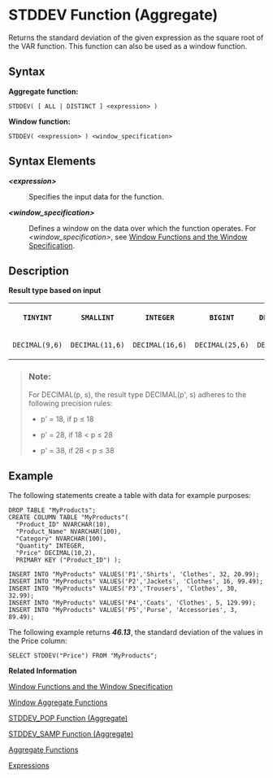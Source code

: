 <!-- loioc0c42b56360144e99bd443db90847597 -->

# STDDEV Function \(Aggregate\)

Returns the standard deviation of the given expression as the square root of the VAR function. This function can also be used as a window function.



<a name="loioc0c42b56360144e99bd443db90847597__section_xrt_wxc_mfb"/>

## Syntax

**Aggregate function:**

```
STDDEV( [ ALL | DISTINCT ] <expression> )
```

**Window function:**

```
STDDEV( <expression> ) <window_specification>
```



<a name="loioc0c42b56360144e99bd443db90847597__section_yrt_wxc_mfb"/>

## Syntax Elements


<dl>
<dt><b>

*<expression\>*

</b></dt>
<dd>

Specifies the input data for the function.



</dd><dt><b>

*<window\_specification\>*

</b></dt>
<dd>

Defines a window on the data over which the function operates. For *<window\_specification\>*, see [Window Functions and the Window Specification](window-functions-and-the-window-specification-20a3533.md).



</dd>
</dl>



<a name="loioc0c42b56360144e99bd443db90847597__section_nst_wxc_mfb"/>

## Description

**Result type based on input**


<table>
<tr>
<th valign="top">

**`TINYINT`**

</th>
<th valign="top">

**`SMALLINT`**

</th>
<th valign="top">

**`INTEGER`**

</th>
<th valign="top">

**`BIGINT`**

</th>
<th valign="top">

**`DECIMAL(p,s)`**

</th>
<th valign="top">

**`DECIMAL`**

</th>
<th valign="top">

**`REAL`**

</th>
<th valign="top">

**`DOUBLE`**

</th>
</tr>
<tr>
<td valign="top">

`DECIMAL(9,6)`

</td>
<td valign="top">

`DECIMAL(11,6)`

</td>
<td valign="top">

`DECIMAL(16,6)`

</td>
<td valign="top">

`DECIMAL(25,6)`

</td>
<td valign="top">

`DECIMAL(p',s)`

</td>
<td valign="top">

`DECIMAL`

</td>
<td valign="top">

`REAL`

</td>
<td valign="top">

`DOUBLE`

</td>
</tr>
</table>

> ### Note:  
> For DECIMAL\(p, s\), the result type DECIMAL\(p', s\) adheres to the following precision rules:
> 
> -   p' = 18, if p ≤ 18
> 
> -   p' = 28, if 18 < p ≤ 28
> 
> -   p' = 38, if 28 < p ≤ 38



<a name="loioc0c42b56360144e99bd443db90847597__section_r1g_2vq_mfb"/>

## Example

The following statements create a table with data for example purposes:

```
DROP TABLE "MyProducts";
CREATE COLUMN TABLE "MyProducts"(
  "Product_ID" NVARCHAR(10),
  "Product_Name" NVARCHAR(100),
  "Category" NVARCHAR(100),
  "Quantity" INTEGER,
  "Price" DECIMAL(10,2),
  PRIMARY KEY ("Product_ID") );
				
INSERT INTO "MyProducts" VALUES('P1','Shirts', 'Clothes', 32, 20.99);
INSERT INTO "MyProducts" VALUES('P2','Jackets', 'Clothes', 16, 99.49);
INSERT INTO "MyProducts" VALUES('P3','Trousers', 'Clothes', 30, 32.99);
INSERT INTO "MyProducts" VALUES('P4','Coats', 'Clothes', 5, 129.99);
INSERT INTO "MyProducts" VALUES('P5','Purse', 'Accessories', 3, 89.49);
```

The following example returns ***46.13***, the standard deviation of the values in the Price column:

```
SELECT STDDEV("Price") FROM "MyProducts";
```

**Related Information**  


[Window Functions and the Window Specification](window-functions-and-the-window-specification-20a3533.md "Window functions allow you to perform analytic operations over a set of input rows.")

[Window Aggregate Functions](window-aggregate-functions-ee3c26a.md "Some aggregate functions can be used as window functions over a window specification.")

[STDDEV\_POP Function \(Aggregate\)](stddev-pop-function-aggregate-67d48b6.md "Returns the standard deviation of a given expression as the square root of the VAR_POP function.")

[STDDEV\_SAMP Function \(Aggregate\)](stddev-samp-function-aggregate-3035134.md "Returns the standard deviation of the given expression as the square root of VAR_SAMP function.")

[Aggregate Functions](aggregate-functions-6fff7f0.md "Aggregate functions are analytic functions that calculate an aggregate value based on a group of rows.")

[Expressions](../expressions-20a4389.md "An expression is a clause that can be evaluated to return values.")

